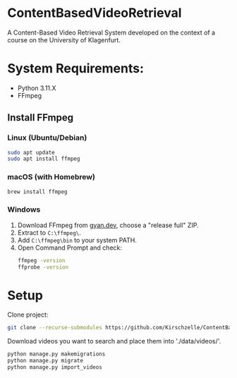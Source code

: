 # ContentBasedVideoRetrieval
A Content-Based Video Retrieval System developed on the context of a course on the University of Klagenfurt.

# System Requirements:
- Python 3.11.X
- FFmpeg

## Install FFmpeg

### Linux (Ubuntu/Debian)
```bash
sudo apt update
sudo apt install ffmpeg
```

### macOS (with Homebrew)
```bash
brew install ffmpeg
```

### Windows
1. Download FFmpeg from [gyan.dev](https://www.gyan.dev/ffmpeg/builds/), choose a "release full" ZIP.
2. Extract to `C:\ffmpeg\`.
3. Add `C:\ffmpeg\bin` to your system PATH.
4. Open Command Prompt and check:
   ```bash
   ffmpeg -version
   ffprobe -version
   ```

# Setup

Clone project:
   ```bash
   git clone --recurse-submodules https://github.com/Kirschzelle/ContentBasedVideoRetrieval.git
   ```
Download videos you want to search and place them into './data/videos/'.
   ```bash
   python manage.py makemigrations
   python manage.py migrate
   python manage.py import_videos
   ```